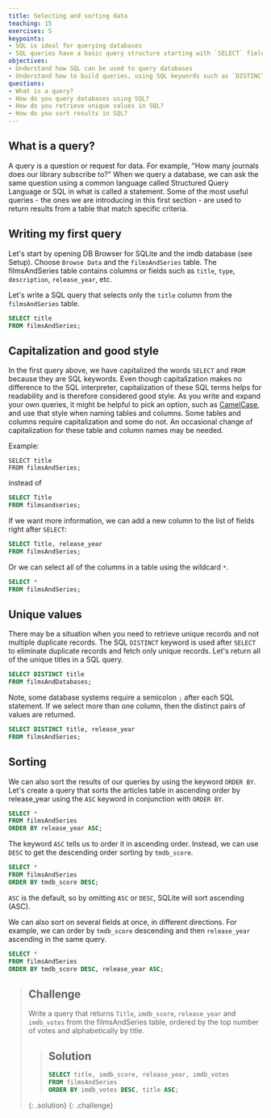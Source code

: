 ```yaml
---
title: Selecting and sorting data
teaching: 15
exercises: 5
keypoints:
- SQL is ideal for querying databases
- SQL queries have a basic query structure starting with `SELECT` field FROM table with additional keywords and criteria that can be used.
objectives:
- Understand how SQL can be used to query databases
- Understand how to build queries, using SQL keywords such as `DISTINCT` and `ORDER BY`
questions:
- What is a query?
- How do you query databases using SQL?
- How do you retrieve unique values in SQL?
- How do you sort results in SQL?
---
```


## What is a query?

A query is a question or request for data. For example, "How many journals does our library subscribe to?" When we query a database, we can ask the same question using a common language called Structured Query Language or SQL in what is called a statement. Some of the most useful queries - the ones we are introducing in this first section - are used to return results from a table that match specific criteria.

## Writing my first query

Let's start by opening DB Browser for SQLite and the imdb database (see Setup). Choose `Browse Data` and the `filmsAndSeries` table. The filmsAndSeries table contains columns or fields such as `title`, `type`, `description`, `release_year`, etc.

Let's write a SQL query that selects only the `title` column from the `filmsAndSeries` table.

```sql
SELECT title
FROM filmsAndSeries;
```

## Capitalization and good style

In the first query above, we have capitalized the words `SELECT` and `FROM` because they are SQL keywords. Even though capitalization makes no difference to the SQL interpreter, capitalization of these SQL terms helps for readability and is therefore considered good style. As you write and expand your own queries, it might be helpful to pick an option, such as [CamelCase](https://en.wikipedia.org/wiki/Camel_case), and use that style when naming tables and columns. Some tables and columns require capitalization and some do not. An occasional change of capitalization for these table and column names may be needed.

Example:

```
SELECT title
FROM filmsAndSeries;
```

instead of

```sql
SELECT Title
FROM filmsandseries;
```

If we want more information, we can add a new column to the list of fields right after `SELECT`:

```sql
SELECT Title, release_year
FROM filmsAndSeries;
```

Or we can select all of the columns in a table using the wildcard `*`.

```sql
SELECT *
FROM filmsAndSeries;
```

## Unique values

There may be a situation when you need to retrieve unique records and not multiple duplicate records. The SQL `DISTINCT` keyword is used after `SELECT` to eliminate duplicate records and fetch only unique records. Let's return all of the unique titles in a SQL query.

```sql
SELECT DISTINCT title
FROM filmsAndDatabases;
```

Note, some database systems require a semicolon `;` after each SQL statement. If we select more than one column, then the distinct pairs of values are returned.

```sql
SELECT DISTINCT title, release_year
FROM filmsAndSeries;
```

## Sorting

We can also sort the results of our queries by using the keyword `ORDER BY`. Let's create a query that sorts the articles table in ascending order by release_year using the `ASC` keyword in conjunction with `ORDER BY`.

```sql
SELECT *
FROM filmsAndSeries
ORDER BY release_year ASC;
```

The keyword `ASC` tells us to order it in ascending order. Instead, we can use `DESC` to get the descending order sorting by `tmdb_score`.

```sql
SELECT *
FROM filmsAndSeries
ORDER BY tmdb_score DESC;
```

`ASC` is the default, so by omitting `ASC` or `DESC`, SQLite will sort ascending (ASC).

We can also sort on several fields at once, in different directions. For example, we can order by `tmdb_score` descending and then `release_year` ascending in the same query.

```sql
SELECT *
FROM filmsAndSeries
ORDER BY tmdb_score DESC, release_year ASC;
```



> ## Challenge
> 
> Write a query that returns `Title`, `imdb_score`, `release_year` and `imdb_votes` from
> the filmsAndSeries table, ordered by the top number of votes and alphabetically by title.
> > ## Solution
> > 
> > ```sql
> > SELECT title, imdb_score, release_year, imdb_votes
> > FROM filmsAndSeries
> > ORDER BY imdb_votes DESC, title ASC;
> > ```
> {: .solution}
{: .challenge}


